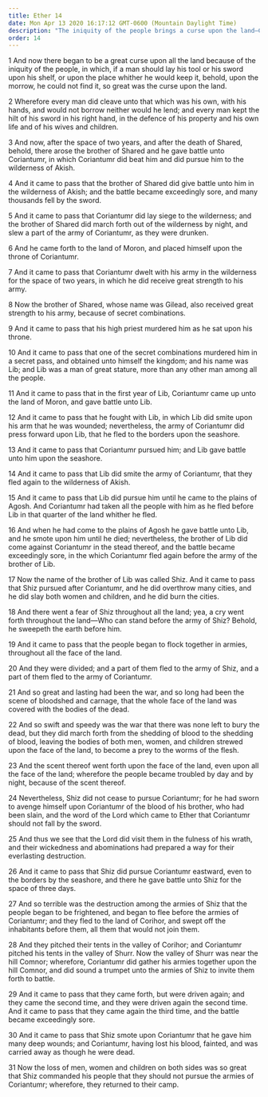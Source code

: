 ```yaml
---
title: Ether 14
date: Mon Apr 13 2020 16:17:12 GMT-0600 (Mountain Daylight Time)
description: "The iniquity of the people brings a curse upon the land—Coriantumr engages in warfare against Gilead, then Lib, and then Shiz—Blood and carnage cover the land."
order: 14
---
```


1 And now there began to be a great curse upon all the land because of the iniquity of the people, in which, if a man should lay his tool or his sword upon his shelf, or upon the place whither he would keep it, behold, upon the morrow, he could not find it, so great was the curse upon the land.

2 Wherefore every man did cleave unto that which was his own, with his hands, and would not borrow neither would he lend; and every man kept the hilt of his sword in his right hand, in the defence of his property and his own life and of his wives and children.

3 And now, after the space of two years, and after the death of Shared, behold, there arose the brother of Shared and he gave battle unto Coriantumr, in which Coriantumr did beat him and did pursue him to the wilderness of Akish.

4 And it came to pass that the brother of Shared did give battle unto him in the wilderness of Akish; and the battle became exceedingly sore, and many thousands fell by the sword.

5 And it came to pass that Coriantumr did lay siege to the wilderness; and the brother of Shared did march forth out of the wilderness by night, and slew a part of the army of Coriantumr, as they were drunken.

6 And he came forth to the land of Moron, and placed himself upon the throne of Coriantumr.

7 And it came to pass that Coriantumr dwelt with his army in the wilderness for the space of two years, in which he did receive great strength to his army.

8 Now the brother of Shared, whose name was Gilead, also received great strength to his army, because of secret combinations.

9 And it came to pass that his high priest murdered him as he sat upon his throne.

10 And it came to pass that one of the secret combinations murdered him in a secret pass, and obtained unto himself the kingdom; and his name was Lib; and Lib was a man of great stature, more than any other man among all the people.

11 And it came to pass that in the first year of Lib, Coriantumr came up unto the land of Moron, and gave battle unto Lib.

12 And it came to pass that he fought with Lib, in which Lib did smite upon his arm that he was wounded; nevertheless, the army of Coriantumr did press forward upon Lib, that he fled to the borders upon the seashore.

13 And it came to pass that Coriantumr pursued him; and Lib gave battle unto him upon the seashore.

14 And it came to pass that Lib did smite the army of Coriantumr, that they fled again to the wilderness of Akish.

15 And it came to pass that Lib did pursue him until he came to the plains of Agosh. And Coriantumr had taken all the people with him as he fled before Lib in that quarter of the land whither he fled.

16 And when he had come to the plains of Agosh he gave battle unto Lib, and he smote upon him until he died; nevertheless, the brother of Lib did come against Coriantumr in the stead thereof, and the battle became exceedingly sore, in the which Coriantumr fled again before the army of the brother of Lib.

17 Now the name of the brother of Lib was called Shiz. And it came to pass that Shiz pursued after Coriantumr, and he did overthrow many cities, and he did slay both women and children, and he did burn the cities.

18 And there went a fear of Shiz throughout all the land; yea, a cry went forth throughout the land—Who can stand before the army of Shiz? Behold, he sweepeth the earth before him.

19 And it came to pass that the people began to flock together in armies, throughout all the face of the land.

20 And they were divided; and a part of them fled to the army of Shiz, and a part of them fled to the army of Coriantumr.

21 And so great and lasting had been the war, and so long had been the scene of bloodshed and carnage, that the whole face of the land was covered with the bodies of the dead.

22 And so swift and speedy was the war that there was none left to bury the dead, but they did march forth from the shedding of blood to the shedding of blood, leaving the bodies of both men, women, and children strewed upon the face of the land, to become a prey to the worms of the flesh.

23 And the scent thereof went forth upon the face of the land, even upon all the face of the land; wherefore the people became troubled by day and by night, because of the scent thereof.

24 Nevertheless, Shiz did not cease to pursue Coriantumr; for he had sworn to avenge himself upon Coriantumr of the blood of his brother, who had been slain, and the word of the Lord which came to Ether that Coriantumr should not fall by the sword.

25 And thus we see that the Lord did visit them in the fulness of his wrath, and their wickedness and abominations had prepared a way for their everlasting destruction.

26 And it came to pass that Shiz did pursue Coriantumr eastward, even to the borders by the seashore, and there he gave battle unto Shiz for the space of three days.

27 And so terrible was the destruction among the armies of Shiz that the people began to be frightened, and began to flee before the armies of Coriantumr; and they fled to the land of Corihor, and swept off the inhabitants before them, all them that would not join them.

28 And they pitched their tents in the valley of Corihor; and Coriantumr pitched his tents in the valley of Shurr. Now the valley of Shurr was near the hill Comnor; wherefore, Coriantumr did gather his armies together upon the hill Comnor, and did sound a trumpet unto the armies of Shiz to invite them forth to battle.

29 And it came to pass that they came forth, but were driven again; and they came the second time, and they were driven again the second time. And it came to pass that they came again the third time, and the battle became exceedingly sore.

30 And it came to pass that Shiz smote upon Coriantumr that he gave him many deep wounds; and Coriantumr, having lost his blood, fainted, and was carried away as though he were dead.

31 Now the loss of men, women and children on both sides was so great that Shiz commanded his people that they should not pursue the armies of Coriantumr; wherefore, they returned to their camp.
